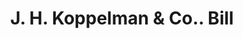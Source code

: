 ---
doi: 10.7916/D8GX5PQ8
date_other: '1800'
date_other_textual: 1800-1899
form: printed ephemera
genre:
- Invoices
name:
- J. H. Koppelman & Co.
object_in_context_url: https://biggert.cul.columbia.edu/items/view/ave_biggert_01813
subject_hierarchical_geographic:
- St. Louis, Missouri, United States
subject_name:
- J. H. Koppelman & Co.
title: J. H. Koppelman & Co.. Bill
sort_title: J. H. Koppelman & Co.. Bill
call_number: ave_biggert_01813
coordinates:
- 38.62722222222222,-90.19777777777779
pid: ave_biggert_01813
identifiers: ave_biggert_01813
canvas_id: ldpd:397071
permalink: "/items/ave_biggert_01813/"
layout: iiif-image-page
---
